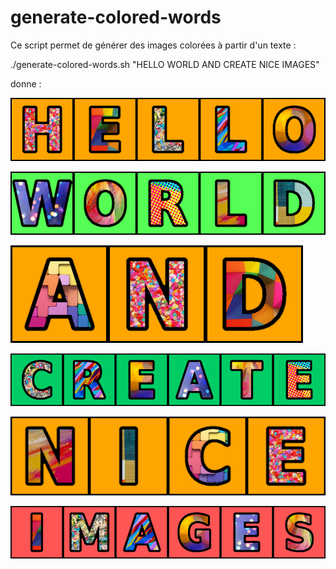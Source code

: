 # generate-colored-words

Ce script permet de générer des images colorées à partir d'un texte :

./generate-colored-words.sh "HELLO WORLD AND CREATE NICE IMAGES"

donne :

![Hello](doc/word-1-HELLO.png)

![WORLD](doc/word-2-WORLD.png)

![AND](doc/word-3-AND.png)

![CREATE](doc/word-4-CREATE.png)

![NICE](doc/word-5-NICE.png)

![IMAGES](doc/word-6-IMAGES.png)

